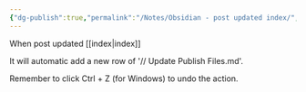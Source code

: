 ```yaml
---
{"dg-publish":true,"permalink":"/Notes/Obsidian - post updated index/","dgPassFrontmatter":true}
---
```




When post updated [[index\|index]]

It will automatic add a new row of '// Update Publish Files.md'.

Remember to click Ctrl + Z (for Windows) to undo the action.
